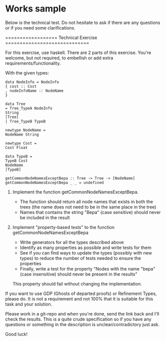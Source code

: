 # Works sample 

Below is the technical test. Do not hesitate to ask if there are any questions or if you need some clarifications.


================== Technical Exercise =============================

For this exercise, use haskell. There are 2 parts of this exercise. You're welcome, but not required, to embellish or add extra requirements/functionality.

With the given types:
```
data NodeInfo = NodeInfo
{ cost :: Cost
, nodeInfoName :: NodeName
}

data Tree
= Tree_TypeA NodeInfo
String
[Tree]
| Tree_TypeB TypeB

newtype NodeName =
NodeName String

newtype Cost =
Cost Float

data TypeB =
TypeB Cost
NodeName
[TypeB]

getCommonNodeNamesExceptBepa :: Tree -> Tree -> [NodeName]
getCommonNodeNamesExceptBepa _ _ = undefined

```

1. Implement the function getCommonNodeNamesExceptBepa.
    - The function should return all node names that exists in both the trees (the name does not need to be in the same place in the tree)
    - Names that contains the string "Bepa" (case sensitive) should never be included in the result

2. Implement "property-based tests" to the function getCommonNodeNamesExceptBepa
    - Write generators for all the types described above
    - Identify as many properties as possible and write tests for them
    - See if you can find ways to update the types (possibly with new types) to reduce the number of tests needed to ensure the properties
    - Finally, write a test for the property  "Nodes with the name "bepa" (case insensitive) should never be present in the results"

   This property should fail without changing the implementation.

If you want to use GDP (Ghosts of departed proofs) or Refinement Types, please do. It is not a requirement and not 100% that it is suitable for this task and your solution.

Please work in a git-repo and when you're done, send the link back and I'll check the results.
This is a quite crude specification so if you have any questions or something in the description is unclear/contradictory just ask.

Good luck!

